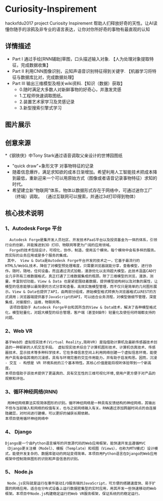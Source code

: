 # Curiosity-Inspirement
hackxfdu2017 project 
Curiosity Inspirement 帮助人们释放好奇的天性。让AI读懂你随手的涂鸦及非专业的语言表达，让你对你所好奇的事物有最直观的认知

## 详情描述
* Part I   通过手绘[RNN辅助]草图，口头描述输入对象.     【人为处理对象提取特征，完成数据收集】
* Part II   利用CNN图像识别，云知声语音识别特征得到关键字.     【机器学习将特征与数据库比对，完成数据处理】    
* Part III  输出三维模型及相关wiki资料.【知识（数据）获取】    
  * 0.随时满足大多数人对新鲜事物的好奇心，并激发灵感
  * 1.工程师快速调取图纸。
  * 2.装置艺术家学习及灵感记录
  * 3.新型搜索引擎式学习


## 图片展示

## 创意来源
*《钢铁侠》中Tony Stark通过语音调取父亲设计的世博园图纸
* "quick draw"+象形文字 对事物特征的记录
* 随着信息爆炸，满足求知欲的成本日渐增加。希望利用人工智能技术把成本降到最低，重新迎来一个可以用原始方式（图像或者语音记录事物特征）求知的时代。
* 希望建立新“物联网”体系，物体以数据形式存在于网络中，可通过迷你工厂（终端）调取。
（通过互联网可以搜索，并通过3d打印得到物体）

## 核心技术说明

### 1、Autodesk Forge 平台
      Autodesk Forge是集开发人员社区、开发技术PaaS平台以及投资基金为一体的体系，引领行业的创新，并能推进到3D 打印、物联网等更为广阔的应用领域。
      Forge的技术包括设计，可视化，协作，制造，使用五个模块。每个模块中会有多样的服务。而实际的业务应用或是多个服务的集成。
     其中， View & Data是Autodesk Forge平台开发的技术之一，它基于最流行的HTML5/WebGL技术，降低了对模型预处理难度，只需要浏览器就能分享，查看模型，进行协作。随时，随地，任何设备。而且通过流式加载，漫游优化以支持超大模型。此技术涵盖CAD行业几乎所有三维数据格式，真正打通了三维数据集成的瓶颈。除了三维模型的浏览，漫游，测量，丰富剖切功能，View & Data 也是紧密围绕着数据，提供模型结构树以及对象的属性，让模型的信息能够以最简便的方式分享和查看，高效实施模型管理，而不仅只是简单的几何图形展示。View & Data也提供了API，由两部分组成，原始模型格式转换为浏览器格式以REST的方式调用；浏览器端提供基于JavaScript的API，可以结合业务流程，对模型做细节管理，深度集成，对接报价，运维，物联网等。
      该项目借助于 Autodesk Forge平台和其所含的View & Data技术，解决了各种模型格式化，模型轻量化，对超大模型的综合管理，客户端（甚至0插件）轻量化及使任何终端都支持的问题。
### 2、Web VR
    基于Web的 虚拟现实技术(Virtual Reality,简称VR) 是指借助计算机及最新传感器技术创造的一种崭新的人机交互手段。 虚拟现实技术综合了计算机图形技术、计算机仿真技术、传感器技术、显示技术等多种科学技术，它在多维信息空间上利用网络创建一个虚拟信息环境，能使用户具有身临其境的沉浸感，具有与环境完善的交互作用能力，并有助于启发构思。因而，沉浸 - 交互 - 构想是 VR 环境系统的三个基本特性。其核心价值是能将视听体验带到一个新高度。
    本项目借助于该技术提供了更逼真的、具有交互性的三维可视化环境,使用户更方便于对产品的观察和评估。
 ### 3、循环神经网络(RNN)
     用神经网络算法实现简体图形的识别。循环神经网络是一种具有反馈结构的神经网络，其输出不但与当前输入和网络的权值有关，也与之前网络输入有关。RNN通过添加跨越时间点的自连接隐藏层，对时间进行建模，可以更好的捕获长期依赖。
    本项目使用循环神经网络中
### 4、 Django
    Django是一个由Python语言编写的开放源代码的Web应用框架，能快速开发且遵循MVC（Django更关注模（Model）、模板（Template）和视图（Views），也称为MTV模式）设计模式，能使开发复杂的、数据库驱动的网站变得简单。本项目用Python语言在Django的Web应用框架中控制简体图形的识别和声音信息的识别。
### 5、 Node.js
     Node.js实际就是运行在事件驱动I/O服务端的JavaScript，可方便的搭建速度快、易于扩展的网络应用，适合在分布式设备上运行数据密集型的实时应用，用其开发一些快速移动的Web框架。本项目中Node.js构建稳定运行的Web VR服务框架，保证系统的的稳定运行。